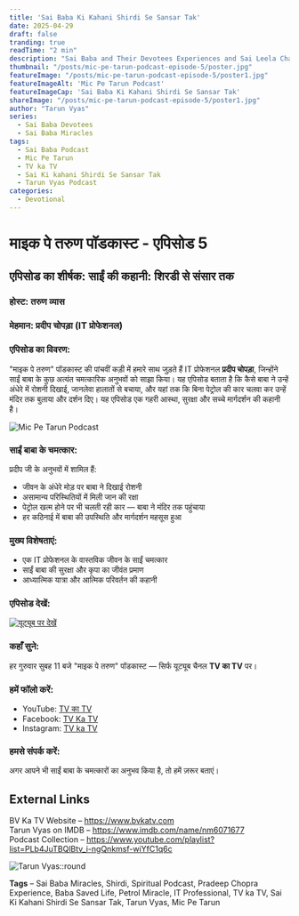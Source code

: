 ```yaml
---
title: 'Sai Baba Ki Kahani Shirdi Se Sansar Tak'
date: 2025-04-29
draft: false
tranding: true
readTime: "2 min"
description: "Sai Baba and Their Devotees Experiences and Sai Leela Chamatkar in Their Lives."
thumbnail: "/posts/mic-pe-tarun-podcast-episode-5/poster.jpg"
featureImage: "/posts/mic-pe-tarun-podcast-episode-5/poster1.jpg"
featureImageAlt: 'Mic Pe Tarun Podcast'
featureImageCap: 'Sai Baba Ki Kahani Shirdi Se Sansar Tak'
shareImage: "/posts/mic-pe-tarun-podcast-episode-5/poster1.jpg"
author: "Tarun Vyas"
series:
  - Sai Baba Devotees
  - Sai Baba Miracles
tags:
  - Sai Baba Podcast
  - Mic Pe Tarun
  - TV ka TV
  - Sai Ki kahani Shirdi Se Sansar Tak
  - Tarun Vyas Podcast
categories:
  - Devotional
---
```


# माइक पे तरुण पॉडकास्ट - एपिसोड 5

## एपिसोड का शीर्षक: साईं की कहानी: शिरडी से संसार तक

### होस्ट: तरुण व्यास  
### मेहमान: प्रदीप चोपड़ा (IT प्रोफेशनल)

### एपिसोड का विवरण:
"माइक पे तरुण" पॉडकास्ट की पांचवीं कड़ी में हमारे साथ जुड़ते हैं IT प्रोफेशनल **प्रदीप चोपड़ा**, जिन्होंने साईं बाबा के कुछ अत्यंत चमत्कारिक अनुभवों को साझा किया। यह एपिसोड बताता है कि कैसे बाबा ने उन्हें अंधेरे में रोशनी दिखाई, जानलेवा हालातों से बचाया, और यहां तक कि बिना पेट्रोल की कार चलवा कर उन्हें मंदिर तक बुलाया और दर्शन दिए। यह एपिसोड एक गहरी आस्था, सुरक्षा और सच्चे मार्गदर्शन की कहानी है।

![Mic Pe Tarun Podcast](/posts/mic-pe-tarun-podcast-episode-5/poster2.jpg)

### साईं बाबा के चमत्कार:
प्रदीप जी के अनुभवों में शामिल हैं:
- जीवन के अंधेरे मोड़ पर बाबा ने दिखाई रोशनी  
- असामान्य परिस्थितियों में मिली जान की रक्षा  
- पेट्रोल खत्म होने पर भी चलती रही कार — बाबा ने मंदिर तक पहुंचाया  
- हर कठिनाई में बाबा की उपस्थिति और मार्गदर्शन महसूस हुआ  

### मुख्य विशेषताएं:
- एक IT प्रोफेशनल के वास्तविक जीवन के साईं चमत्कार  
- साईं बाबा की सुरक्षा और कृपा का जीवंत प्रमाण  
- आध्यात्मिक यात्रा और आत्मिक परिवर्तन की कहानी  

### एपिसोड देखें:
[![यूट्यूब पर देखें](https://img.youtube.com/vi/1vmZDoFgfCI&t=1s/0.jpg)](https://youtu.be/1vmZDoFgfCI&t=1s)

### कहाँ सुने:
हर गुरुवार सुबह 11 बजे "माइक पे तरुण" पॉडकास्ट — सिर्फ यूट्यूब चैनल **TV का TV** पर।

### हमें फॉलो करें:
- YouTube: [TV का TV](https://www.youtube.com/@TVKATV)  
- Facebook: [TV Ka TV](https://www.facebook.com/share/1FWhZ5cWTT/?mibextid=wwXIfr)  
- Instagram: [TV ka TV](https://www.instagram.com/tvkatv_hindu_dharma_channel?igsh=NDI3OTJlaTg3Z2E%3D&utm_source=qr)

### हमसे संपर्क करें:
अगर आपने भी साईं बाबा के चमत्कारों का अनुभव किया है, तो हमें ज़रूर बताएं।

## External Links  
BV Ka TV Website – https://www.bvkatv.com  
Tarun Vyas on IMDB – https://www.imdb.com/name/nm6071677  
Podcast Collection – https://www.youtube.com/playlist?list=PLb4JuTBQlBtv_i-ngQnkmsf-wiYfC1q6c  

![Tarun Vyas::round](/images/profile.png)

**Tags** – Sai Baba Miracles, Shirdi, Spiritual Podcast, Pradeep Chopra Experience, Baba Saved Life, Petrol Miracle, IT Professional, TV ka TV, Sai Ki Kahani Shirdi Se Sansar Tak, Tarun Vyas, Mic Pe Tarun
